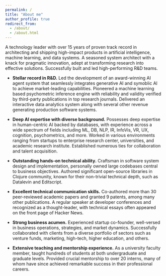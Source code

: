 ```yaml
---
permalink: /
title: "About me"
author_profile: true
redirect_from:
  - /about/
  - /about.html
---
```


A technology leader with over 15 years of proven track record in architecting and shipping high-impact products in artificial intelligence, machine learning, and data systems. A seasoned system architect with a knack for pragmatic innovation, adept at transforming research into effective solutions. Successfully built and led high-performing R&D teams.

* **Stellar record in R&D.** Led the development of an award-winning AI agent system
  that seamlessly integrates generative AI and symoblic AI to achieve
  market-leading capabilities. Pioneered a machine learning based psychometric
  inference engine with reliability and validity verified by third-party
  publications in top research journals. Delivered an interactive data analytics
  system along with several other revenue generating production software
  systems.

* **Deep AI expertise with diverse background.** Possesses deep expertise in
  human-centric AI backed by databases, with experience across a wide spectrum
  of fields including ML, DB, NLP, IR, InfoVis, VR, UX, cognition,
  psychometrics, and more. Worked in various environments ranging from startups
  to enterprise research center, universities, and academic research institute.
  Established numerous ties for collaboration and talent acquisition.

* **Outstanding hands-on technical ability.** Craftsman in software system
  design and implementation, personally owned large codebases central to
  business objectives. Authored significant open-source libraries in Clojure
  community, known for their non-trivial technical depth, such as Datalevin and
  Editscript.

* **Excellent technical communication skills.** Co-authored more than 30
  peer-reviewed academic papers and granted 9 patents, among many other
  publications. A regular speaker at developer conferences and recognized as a
  thought-leader, with technical essays often appeared on the front page of
  Hacker News.

* **Strong business acumen.** Experienced startup co-founder, well-versed in
  business operations, strategies, and market dynamics. Successfully
  collaborated with clients from a diverse portfolio of sectors such as venture
  funds, marketing, high-tech, higher education, and others.

* **Extensive teaching and mentorship experience.** As a university faculty
  member, taught hundreds of students at both undergraduate and graduate levels.
  Provided crucial mentorship to over 20 interns, many of whom have since
  achieved remarkable success in their professional careers.
